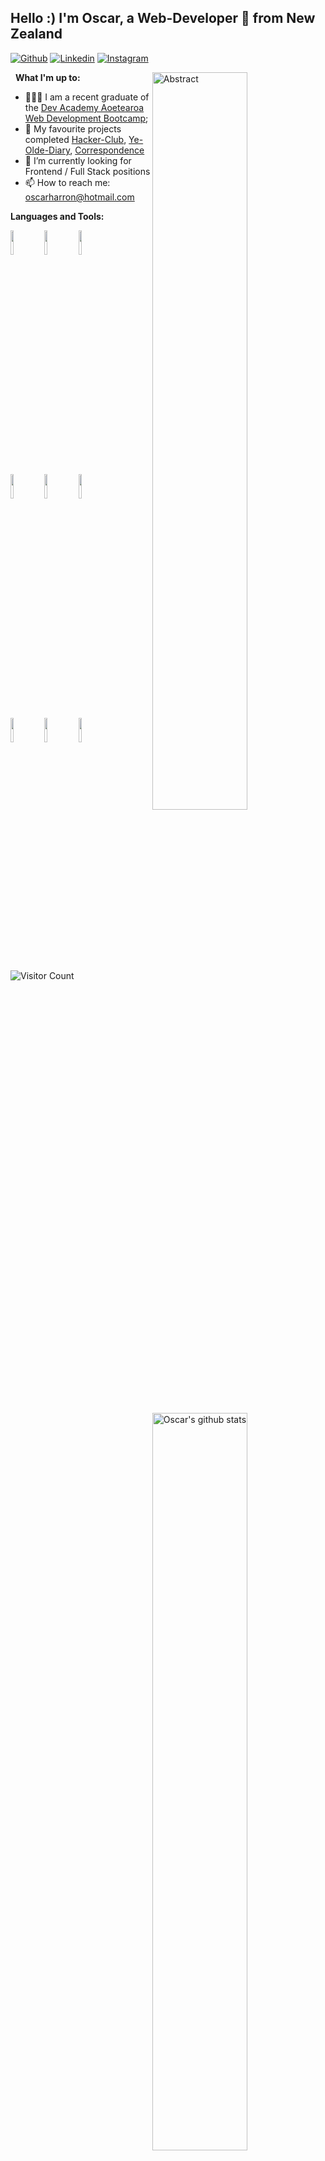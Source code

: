 <!-- Your title -->
## Hello :) I'm Oscar, a Web-Developer 💯 from New Zealand

[![Github](https://img.shields.io/badge/-Github-000?style=flat&logo=Github&logoColor=white)](https://github.com/drenchoman)
[![Linkedin](https://img.shields.io/badge/-LinkedIn-blue?style=flat&logo=Linkedin&logoColor=white)](https://www.linkedin.com/in/oscar-harron/)
[![Instagram](https://img.shields.io/badge/-Instagram-c13584?style=flat&labelColor=c13584&logo=instagram&logoColor=white)](https://www.instagram.com/its_oggie/)

&nbsp;
**What I'm up to:**
<img width="55%" align="right" alt="Abstract" src="https://res.cloudinary.com/dhkbanegq/image/upload/v1643400366/abstract_aop5gu.svg" />
  
- 👨🏽‍💻 I am a recent graduate of the [Dev Academy Aoetearoa Web Development Bootcamp](https://www.devacademy.co.nz);
- 👯 My favourite projects completed [Hacker-Club](https://github.com/drenchoman/express_members_only), [Ye-Olde-Diary](https://blog-client-zeta.vercel.app/), [Correspondence](https://github.com/drenchoman/Delayed-Messaging)
- 🤔 I’m currently looking for Frontend / Full Stack positions
- 📫 How to reach me: oscarharron@hotmail.com



**Languages and Tools:**
<p>
  <a href="https://github.com/onimur/handle-path-oz">
    <img width="55%" align="right" alt="Oscar's github stats" src="https://github-readme-stats.vercel.app/api?username=drenchoman&show_icons=true&hide_border=true" />
  </a>

<code><img width="10%" src="https://www.vectorlogo.zone/logos/w3_html5/w3_html5-ar21.svg"></code>
<code><img width="10%" src="https://www.vectorlogo.zone/logos/w3_css/w3_css-ar21.svg"></code>
<code><img width="10%" src="https://www.vectorlogo.zone/logos/javascript/javascript-horizontal.svg"></code>
  <br />
<code><img width="10%" src="https://www.vectorlogo.zone/logos/reactjs/reactjs-ar21.svg"></code>
<code><img width="10%" src="https://www.vectorlogo.zone/logos/nodejs/nodejs-horizontal.svg"></code>
<code><img width="10%" src="https://www.vectorlogo.zone/logos/expressjs/expressjs-ar21.svg"></code>
  <br />
<code><img width="10%" src="https://www.vectorlogo.zone/logos/mongodb/mongodb-ar21.svg"></code>
<code><img width="10%" src="https://www.vectorlogo.zone/logos/firebase/firebase-ar21.svg"></code>
<code><img width="10%" src="https://www.vectorlogo.zone/logos/npmjs/npmjs-ar21.svg"></code>
  <br />
</p>
  
![Visitor Count](https://profile-counter.glitch.me/{drenchoman}/count.svg)


<!-- This readme was inspired by Murillo Comino - https://github.com/onimur -->
